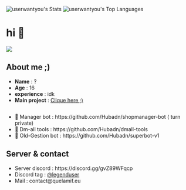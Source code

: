 ![userwantyou's Stats](https://github-readme-stats.vercel.app/api?username=loveonyou&theme=vue-dark&show_icons=true&hide_border=false&count_private=true)  ![userwantyou's Top Languages](https://github-readme-stats.vercel.app/api/top-langs/?username=loveonyou&theme=vue-dark&show_icons=true&hide_border=false&layout=compact) 

<h1> hi 👋</h1>

<img src= "https://media.discordapp.net/attachments/1135971296774193223/1150860470950039603/banner-1.jpg">


<h2>About me ;)</h2>

<ul>
  <li> <b>Name</b> : ?  </li>
  <li> <b>Age</b> : 16 </li>
  <li> <b>experience</b> : idk </li>
  <li> <b>Main project</b> : <a href = "https://github.com/Hubadn/shopmanager-bot"> Clique here ;)</a> </li>
</ul>
<img>

<ul>
  <li>📗 Manager bot : https://github.com/Hubadn/shopmanager-bot ( turn private)</li>
  <li>📘 Dm-all tools : https://github.com/Hubadn/dmall-tools </li>
  <li>📙 Old-Gestion bot : https://github.com/Hubadn/superbot-v1 </li>
</ul>


<h2>Server & contact</h2>

<ul>
  <li>Server discord : https://discord.gg/gvZ89WFqcp</li>
  <li>Discord tag : <a href = "https://discord.com/users/709428112739401860">@legenduser</a></li>
  <li>Mail : contact@quelamif.eu</li>
</ul>
